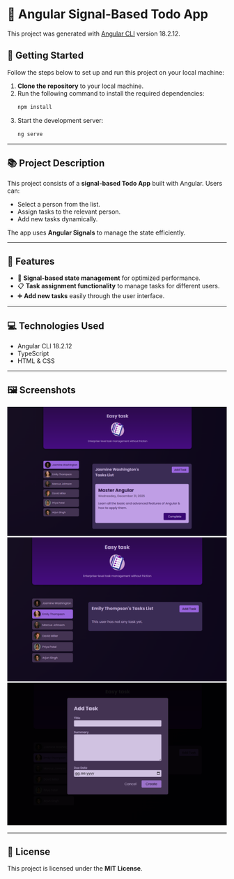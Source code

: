 # 📝 Angular Signal-Based Todo App

This project was generated with [Angular CLI](https://github.com/angular/angular-cli) version 18.2.12.

## 🚀 Getting Started

Follow the steps below to set up and run this project on your local machine:

1. **Clone the repository** to your local machine.
2. Run the following command to install the required dependencies:
   ```bash
   npm install
   ```
3. Start the development server:
   ```bash
   ng serve
   ```

---

## 📚 Project Description

This project consists of a **signal-based Todo App** built with Angular. Users can:

- Select a person from the list.
- Assign tasks to the relevant person.
- Add new tasks dynamically.

The app uses **Angular Signals** to manage the state efficiently.

---

## 🎯 Features

- 🧩 **Signal-based state management** for optimized performance.
- 📋 **Task assignment functionality** to manage tasks for different users.
- ➕ **Add new tasks** easily through the user interface.

---

## 💻 Technologies Used

- Angular CLI 18.2.12
- TypeScript
- HTML & CSS

---

## 🖼️ Screenshots


![App Screenshot 1](./src/assets/readme/img1.png)
![App Screenshot 2](./src/assets/readme/img2.png)
![App Screenshot 3](./src/assets/readme/img3.png)

---

## 📄 License

This project is licensed under the **MIT License**.

